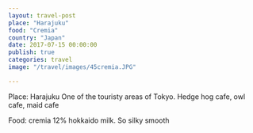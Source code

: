 ```yaml
---
layout: travel-post
place: "Harajuku"
food: "Cremia"
country: "Japan"
date: 2017-07-15 00:00:00
publish: true
categories: travel
image: "/travel/images/45cremia.JPG"

---
```


Place: Harajuku 
One of the touristy areas of Tokyo. Hedge hog cafe, owl cafe, maid cafe 

Food: cremia
12% hokkaido milk. So silky smooth 